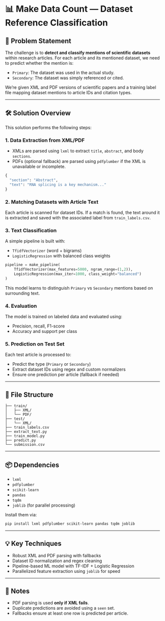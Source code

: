 
# 📊 Make Data Count — Dataset Reference Classification

## 🧩 Problem Statement

The challenge is to **detect and classify mentions of scientific datasets** within research articles. For each article and its mentioned dataset, we need to predict whether the mention is:

- `Primary`: The dataset was used in the actual study.
- `Secondary`: The dataset was simply referenced or cited.

We’re given XML and PDF versions of scientific papers and a training label file mapping dataset mentions to article IDs and citation types.

---

## 🛠️ Solution Overview

This solution performs the following steps:

### 1. Data Extraction from XML/PDF
- XMLs are parsed using `lxml` to extract `title`, `abstract`, and body `sections`.
- PDFs (optional fallback) are parsed using `pdfplumber` if the XML is unavailable or incomplete.

```python
{
  "section": "Abstract",
  "text": "RNA splicing is a key mechanism..."
}
```

### 2. Matching Datasets with Article Text
Each article is scanned for dataset IDs. If a match is found, the text around it is extracted and saved with the associated label from `train_labels.csv`.

### 3. Text Classification
A simple pipeline is built with:
- `TfidfVectorizer` (word + bigrams)
- `LogisticRegression` with balanced class weights

```python
pipeline = make_pipeline(
    TfidfVectorizer(max_features=5000, ngram_range=(1,2)),
    LogisticRegression(max_iter=1000, class_weight="balanced")
)
```

This model learns to distinguish `Primary` vs `Secondary` mentions based on surrounding text.

### 4. Evaluation
The model is trained on labeled data and evaluated using:
- Precision, recall, F1-score
- Accuracy and support per class

### 5. Prediction on Test Set
Each test article is processed to:
- Predict the type (`Primary` or `Secondary`)
- Extract dataset IDs using regex and custom normalizers
- Ensure one prediction per article (fallback if needed)

---

## 🧾 File Structure

```
├── train/
│   ├── XML/
│   └── PDF/
├── test/
│   └── XML/
├── train_labels.csv
├── extract_text.py
├── train_model.py
├── predict.py
└── submission.csv
```

---

## 📦 Dependencies

- `lxml`
- `pdfplumber`
- `scikit-learn`
- `pandas`
- `tqdm`
- `joblib` (for parallel processing)

Install them via:

```bash
pip install lxml pdfplumber scikit-learn pandas tqdm joblib
```

---

## 💡 Key Techniques

- Robust XML and PDF parsing with fallbacks
- Dataset ID normalization and regex cleaning
- Pipeline-based ML model with TF-IDF + Logistic Regression
- Parallelized feature extraction using `joblib` for speed

---

## 📝 Notes

- PDF parsing is used **only if XML fails**.
- Duplicate predictions are avoided using a `seen` set.
- Fallbacks ensure at least one row is predicted per article.
